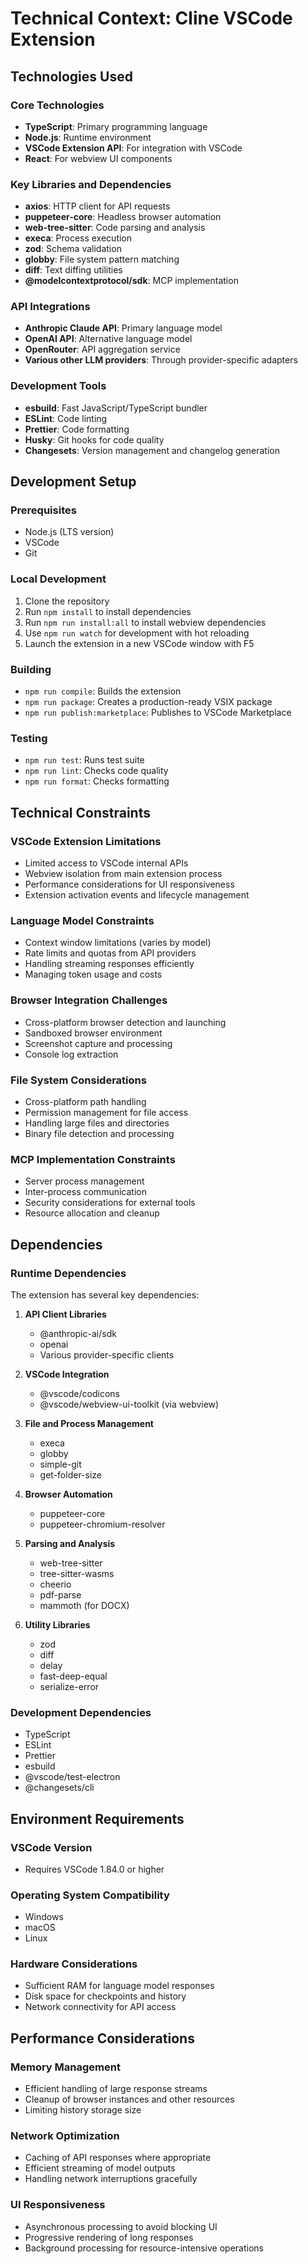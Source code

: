 # Technical Context: Cline VSCode Extension

## Technologies Used

### Core Technologies
- **TypeScript**: Primary programming language
- **Node.js**: Runtime environment
- **VSCode Extension API**: For integration with VSCode
- **React**: For webview UI components

### Key Libraries and Dependencies
- **axios**: HTTP client for API requests
- **puppeteer-core**: Headless browser automation
- **web-tree-sitter**: Code parsing and analysis
- **execa**: Process execution
- **zod**: Schema validation
- **globby**: File system pattern matching
- **diff**: Text diffing utilities
- **@modelcontextprotocol/sdk**: MCP implementation

### API Integrations
- **Anthropic Claude API**: Primary language model
- **OpenAI API**: Alternative language model
- **OpenRouter**: API aggregation service
- **Various other LLM providers**: Through provider-specific adapters

### Development Tools
- **esbuild**: Fast JavaScript/TypeScript bundler
- **ESLint**: Code linting
- **Prettier**: Code formatting
- **Husky**: Git hooks for code quality
- **Changesets**: Version management and changelog generation

## Development Setup

### Prerequisites
- Node.js (LTS version)
- VSCode
- Git

### Local Development
1. Clone the repository
2. Run `npm install` to install dependencies
3. Run `npm run install:all` to install webview dependencies
4. Use `npm run watch` for development with hot reloading
5. Launch the extension in a new VSCode window with F5

### Building
- `npm run compile`: Builds the extension
- `npm run package`: Creates a production-ready VSIX package
- `npm run publish:marketplace`: Publishes to VSCode Marketplace

### Testing
- `npm run test`: Runs test suite
- `npm run lint`: Checks code quality
- `npm run format`: Checks formatting

## Technical Constraints

### VSCode Extension Limitations
- Limited access to VSCode internal APIs
- Webview isolation from main extension process
- Performance considerations for UI responsiveness
- Extension activation events and lifecycle management

### Language Model Constraints
- Context window limitations (varies by model)
- Rate limits and quotas from API providers
- Handling streaming responses efficiently
- Managing token usage and costs

### Browser Integration Challenges
- Cross-platform browser detection and launching
- Sandboxed browser environment
- Screenshot capture and processing
- Console log extraction

### File System Considerations
- Cross-platform path handling
- Permission management for file access
- Handling large files and directories
- Binary file detection and processing

### MCP Implementation Constraints
- Server process management
- Inter-process communication
- Security considerations for external tools
- Resource allocation and cleanup

## Dependencies

### Runtime Dependencies
The extension has several key dependencies:

1. **API Client Libraries**
   - @anthropic-ai/sdk
   - openai
   - Various provider-specific clients

2. **VSCode Integration**
   - @vscode/codicons
   - @vscode/webview-ui-toolkit (via webview)

3. **File and Process Management**
   - execa
   - globby
   - simple-git
   - get-folder-size

4. **Browser Automation**
   - puppeteer-core
   - puppeteer-chromium-resolver

5. **Parsing and Analysis**
   - web-tree-sitter
   - tree-sitter-wasms
   - cheerio
   - pdf-parse
   - mammoth (for DOCX)

6. **Utility Libraries**
   - zod
   - diff
   - delay
   - fast-deep-equal
   - serialize-error

### Development Dependencies
- TypeScript
- ESLint
- Prettier
- esbuild
- @vscode/test-electron
- @changesets/cli

## Environment Requirements

### VSCode Version
- Requires VSCode 1.84.0 or higher

### Operating System Compatibility
- Windows
- macOS
- Linux

### Hardware Considerations
- Sufficient RAM for language model responses
- Disk space for checkpoints and history
- Network connectivity for API access

## Performance Considerations

### Memory Management
- Efficient handling of large response streams
- Cleanup of browser instances and other resources
- Limiting history storage size

### Network Optimization
- Caching of API responses where appropriate
- Efficient streaming of model outputs
- Handling network interruptions gracefully

### UI Responsiveness
- Asynchronous processing to avoid blocking UI
- Progressive rendering of long responses
- Background processing for resource-intensive operations
